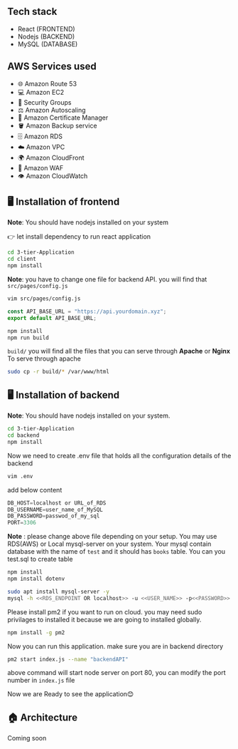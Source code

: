## Tech stack

- React (FRONTEND)
- Nodejs (BACKEND)
- MySQL (DATABASE)

## AWS Services used
- 🌐 Amazon Route 53
- 💻 Amazon EC2
- 🔐 Security Groups
- ⚖️ Amazon Autoscaling
- 🪪 Amazon Certificate Manager
- 🪣 Amazon Backup service
- 🗄️ Amazon RDS
- ☁️ Amazon VPC
- 🌍 Amazon CloudFront
- 🔐 Amazon WAF
- 👁️ Amazon CloudWatch

## 🖥️ Installation of frontend

**Note**: You should have nodejs installed on your system

👉 let install dependency to run react application

```sh
cd 3-tier-Application
cd client
npm install
```

**Note**: you have to change one file for backend API. you will find that `src/pages/config.js`

```sh
vim src/pages/config.js
```

```javascript
const API_BASE_URL = "https://api.yourdomain.xyz";
export default API_BASE_URL;
```

```sh
npm install 
npm run build 
```

 `build/` you will find all the files that you can serve through **Apache** or **Nginx**
 To serve through apache
```sh
sudo cp -r build/* /var/www/html
```

##  🖥️ ️Installation of backend

**Note**: You should have nodejs installed on your system.

```sh
cd 3-tier-Application
cd backend
npm install
```
Now we need to create .env file that holds all the configuration details of the backend

```sh
vim .env
```
add below content 

```javascript
DB_HOST=localhost or URL_of_RDS
DB_USERNAME=user_name_of_MySQL
DB_PASSWORD=passwod_of_my_sql
PORT=3306
```
**Note** : please change above file depending on your setup. You may use RDS(AWS) or Local mysql-server on your system. Your mysql contain database with the name of `test` and it should has `books` table. You can you test.sql to create table

```sh
npm install 
npm install dotenv
```

```sh
sudo apt install mysql-server -y
mysql -h <<RDS_ENDPOINT OR localhost>> -u <<USER_NAME>> -p<<PASSWORD>> test < test.sql
```

Please install pm2 if you want to run on cloud. you may need sudo privilages to installed it because we are going to installed globally.
```sh
npm install -g pm2
```

Now you can run this application. make sure you are in backend directory
```sh
pm2 start index.js --name "backendAPI"
```

above command will start node server on port 80, you can modify the port number in `index.js` file

Now we are Ready to see the application😊

## 🏠 Architecture
   Coming soon
